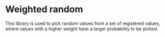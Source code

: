 # Weighted random
This library is used to pick random values from a set of registered values, where values with a higher 
weight have a larger probability to be picked.

